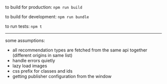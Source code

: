 to build for production:
`npm run build`

to build for development:
`npm run bundle`

to run tests:
`npm t`

---

some assumptions:

- all recommendation types are fetched from the same api together (different origins in same list)
- handle errors quietly
- lazy load images
- css prefix for classes and ids
- getting publisher configuration from the window
